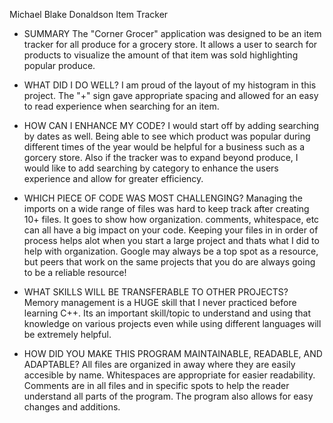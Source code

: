 Michael Blake Donaldson
Item Tracker

+ SUMMARY
  The "Corner Grocer" application was designed to be an item tracker for all produce for a grocery store. It allows a user to search for products to visualize the amount of that item was sold highlighting popular produce.

+ WHAT DID I DO WELL?
  I am proud of the layout of my histogram in this project. The "+" sign gave appropriate spacing and allowed for an easy to read experience when searching for an item.

+ HOW CAN I ENHANCE MY CODE?
  I would start off by adding searching by dates as well. Being able to see which product was popular during different times of the year would be helpful for a business such as a gorcery store. Also if the tracker was to expand beyond produce, I would like to add
  searching by category to enhance the users experience and allow for greater efficiency.
  
+ WHICH PIECE OF CODE WAS MOST CHALLENGING?
  Managing the imports on a wide range of files was hard to keep track after creating 10+ files. It goes to show how organization. comments, whitespace, etc can all have a big impact on your code. Keeping your files in in order of process helps alot when
  you start a large project and thats what I did to help with organization. Google may always be a top spot as a resource, but peers that work on the same projects that you do are always going to be a reliable resource! 

+ WHAT SKILLS WILL BE TRANSFERABLE TO OTHER PROJECTS?
  Memory management is a HUGE skill that I never practiced before learning C++. Its an important skill/topic to understand and using that knowledge on various projects even while using different languages will be extremely helpful.

+ HOW DID YOU MAKE THIS PROGRAM MAINTAINABLE, READABLE, AND ADAPTABLE?
  All files are organized in away where they are easily accesible by name. Whitespaces are appropriate for easier readability. Comments are in all files and in specific spots to help the reader understand all parts of the program. The program also allows
  for easy changes and additions. 
